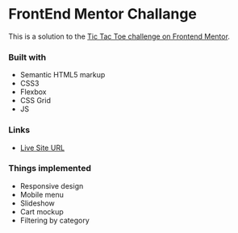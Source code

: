 # FrontEnd Mentor Challange

This is a solution to the [Tic Tac Toe challenge on Frontend Mentor](https://www.frontendmentor.io/challenges/tic-tac-toe-game-Re7ZF_E2v).

### Built with

- Semantic HTML5 markup
- CSS3
- Flexbox
- CSS Grid
- JS

### Links

- [Live Site URL](https://grandmasshop.netlify.app/)

### Things implemented

- Responsive design
- Mobile menu
- Slideshow
- Cart mockup
- Filtering by category

